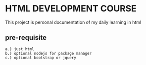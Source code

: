 # HTML DEVELOPMENT COURSE

This project is personal documentation of my daily learning in html

## pre-requisite

```
a.) just html
b.) optional nodejs for package manager
c.) optional bootstrap or jquery
```